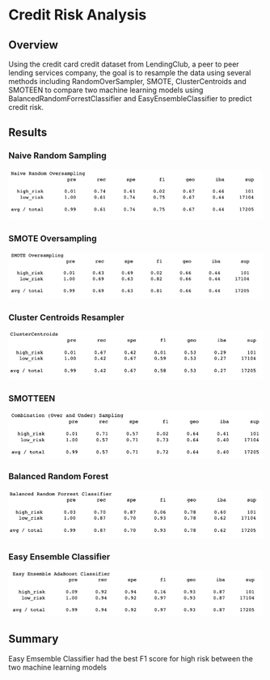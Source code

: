 # Credit Risk Analysis 

## Overview 
Using the credit card credit dataset from LendingClub, a peer to peer lending services company, the goal is to resample the data using several methods including RandomOverSampler, SMOTE, ClusterCentroids and SMOTEEN to compare two machine learning models using BalancedRandomForrestClassifier and EasyEnsembleClassifier to predict credit risk.    

## Results 

### Naive Random Sampling 
![](https://raw.githubusercontent.com/asanchez116/Credit_Risk_Analysis/master/Resources/Screen%20Shot%202020-12-09%20at%2012.00.35%20AM.png)
### SMOTE Oversampling 
![](https://raw.githubusercontent.com/asanchez116/Credit_Risk_Analysis/master/Resources/Screen%20Shot%202020-12-09%20at%2012.00.45%20AM.png)
### Cluster Centroids Resampler 
![](https://raw.githubusercontent.com/asanchez116/Credit_Risk_Analysis/master/Resources/Screen%20Shot%202020-12-09%20at%2012.00.56%20AM.png)
### SMOTTEEN
![](https://raw.githubusercontent.com/asanchez116/Credit_Risk_Analysis/master/Resources/Screen%20Shot%202020-12-09%20at%2012.01.08%20AM.png)
### Balanced Random Forest 
![](https://raw.githubusercontent.com/asanchez116/Credit_Risk_Analysis/master/Resources/Screen%20Shot%202020-12-08%20at%2011.59.57%20PM.png)
### Easy Ensemble Classifier 
![](https://raw.githubusercontent.com/asanchez116/Credit_Risk_Analysis/master/Resources/Screen%20Shot%202020-12-09%20at%2012.00.14%20AM.png)
## Summary

Easy Emsemble Classifier had the best F1 score for high risk between the two machine learning models 
